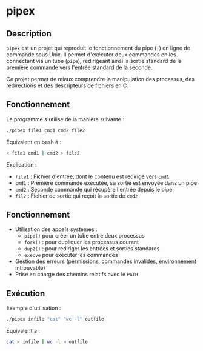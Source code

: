 # pipex

## Description

`pipex` est un projet qui reproduit le fonctionnement du pipe (`|`) en ligne de commande sous Unix. Il permet d'exécuter deux commandes en les connectant via un tube (`pipe`), redirigeant ainsi la sortie standard de la première commande vers l'entrée standard de la seconde.

Ce projet permet de mieux comprendre la manipulation des processus, des redirections et des descripteurs de fichiers en C.

## Fonctionnement

Le programme s'utilise de la manière suivante :

```sh
./pipex file1 cmd1 cmd2 file2
```
Equivalent en bash à :
```sh
< file1 cmd1 | cmd2 > file2
```
Explication :

 - `file1` : Fichier d'entrée, dont le contenu est redirigé vers `cmd1`
 - `cmd1` : Première commande exécutée, sa sortie est envoyée dans un pipe
 - `cmd2` : Seconde commande qui récupère l'entrée depuis le pipe
 - `fil2` : Fichier de sortie qui reçoit la sortie de `cmd2`

## Fonctionnement

- Utilisation des appels systemes :
   - `pipe()` pour créer un tube entre deux processus
   - `fork()` : pour dupliquer les processus courant
   - `dup2()` : pour rediriger les entrées et sorties standards
   - `execve` pour exécuter les commandes
- Gestion des erreurs (permissions, commandes invalides, environnement introuvable)
- Prise en charge des chemins relatifs avec le `PATH`

## Exécution

Exemple d'utilisation :
```sh
./pipex infile "cat" "wc -l" outfile
```
Equivalent a :
```sh
cat < infile | wc -l > outfile
```
